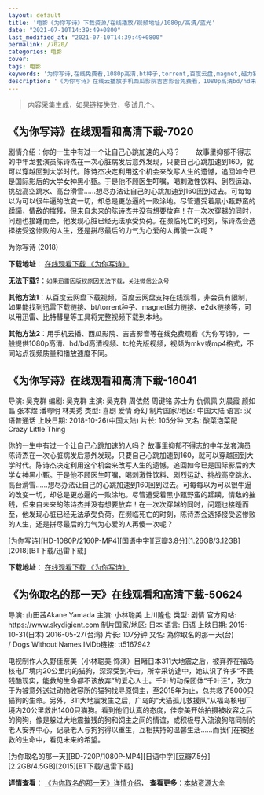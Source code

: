 ```yaml
---
layout: default
title: '电影《为你写诗》下载资源/在线播放/视频地址/1080p/高清/蓝光'
date: "2021-07-10T14:39:49+0800"
last_modified_at: "2021-07-10T14:39:49+0800"
permalink: /7020/
categories: 电影
cover:
tags: 电影
keywords: '为你写诗,在线免费看,1080p高清,bt种子,torrent,百度云盘,magnet,磁力链,迅雷下载资源'
description: '《为你写诗》在线云播放手机西瓜影院吉吉影音免费看，1080p高清bd/hd未删减完整版和tc抢先枪版，mkv/mp4格式，附带bt/torrent种子、magnet/磁力链、百度云盘、网盘资源迅雷下载链接'
---
```


>内容采集生成，如果链接失效，多试几个。


## 《为你写诗》在线观看和高清下载-7020

剧情介绍：你的一生中有过一个让自己心跳加速的人吗？ 　　故事里抑郁不得志的中年龙套演员陈诗杰在一次心脏病发后意外发现，只要自己心跳加速到160，就可以穿越回到大学时代。陈诗杰决定利用这个机会来改写人生的遗憾，追回如今已是国际影后的大学女神黑小甄。于是他不顾医生叮嘱，喝刺激性饮料、剧烈运动、挑战高空跳水、高台滑雪......想尽办法让自己的心跳加速到160回到过去。可每每以为可以很牛逼的改变一切，却总是更怂逼的一败涂地。尽管遭受着黑小甄野蛮的蹂躏，情敌的摧残，但来自未来的陈诗杰并没有想要放弃！在一次次穿越的同时，问题也接踵而至，他发现心脏已经无法承受负荷。在濒临死亡的时刻，陈诗杰会选择接受这惨败的人生，还是拼尽最后的力气为心爱的人再傻一次呢？


为你写诗 (2018)

**下载地址**： [在线观看下载 《为你写诗》](https://www.btbtdy.me/btdy/dy13824.html) 


**无法下载?**：`如果迅雷因版权原因无法下载，关注微信公众号 `

**其他方法1**：从百度云网盘下载视频，百度云网盘支持在线观看，非会员有限制，如果能找到迅雷下载链接、bt/torrent种子、magnet磁力链接、e2dk链接等，可以用迅雷、比特彗星等工具将完整视频下载到本地。

**其他方法2**：用手机云播、西瓜影院、吉吉影音等在线免费观看《为你写诗》，一般提供1080p高清、hd/bd高清视频、tc抢先版视频，视频为mkv或mp4格式，不同站点视频质量和播放速度不同。


## 《为你写诗》在线观看和高清下载-16041

导演: 吴克群 编剧: 吴克群 主演: 吴克群 周依然 周键铭 苏士为 仇佩佩 刘晨霞 颜如晶 张本煜 潘粤明 林美秀 类型: 喜剧 爱情 奇幻 制片国家/地区: 中国大陆 语言: 汉语普通话 上映日期: 2018-10-26(中国大陆) 片长: 105分钟 又名: 酸菜泡菜配 Crazy Little Thing

你的一生中有过一个让自己心跳加速的人吗？ 故事里抑郁不得志的中年龙套演员陈诗杰在一次心脏病发后意外发现，只要自己心跳加速到160，就可以穿越回到大学时代。陈诗杰决定利用这个机会来改写人生的遗憾，追回如今已是国际影后的大学女神黑小甄。于是他不顾医生叮嘱，喝刺激性饮料、剧烈运动、挑战高空跳水、高台滑雪……想尽办法让自己的心跳加速到160回到过去。可每每以为可以很牛逼的改变一切，却总是更怂逼的一败涂地。尽管遭受着黑小甄野蛮的蹂躏，情敌的摧残，但来自未来的陈诗杰并没有想要放弃！在一次次穿越的同时，问题也接踵而至，他发现心脏已经无法承受负荷。在濒临死亡的时刻，陈诗杰会选择接受这惨败的人生，还是拼尽最后的力气为心爱的人再傻一次呢？


[为你写诗][HD-1080P/2160P-MP4][国语中字][豆瓣3.8分][1.26GB/3.12GB][2018][BT下载/迅雷下载]

**下载地址**： [在线观看下载 《为你写诗》](https://www.btdx8.com/torrent/wnxs_2018.html) 


## 《为你取名的那一天》在线观看和高清下载-50624

导演: 山田茜Akane Yamada 主演: 小林聪美 上川隆也 类型: 剧情 官方网站: https://www.skydigient.com 制片国家/地区: 日本 语言: 日语 上映日期: 2015-10-31(日本) 2016-05-27(台湾) 片长: 107分钟 又名: 為你取名的那一天(台) / Dogs Without Names IMDb链接: tt5167942

电视制作人久野佳奈美（小林聪美 饰演）目睹日本311大地震之后，被弃养在福岛核电厂境内20公里内的猫狗，深深受到冲击。所幸采访途中，她认识了许多“不畏残酷现实，能救的生命都不该放弃”的爱心人士。千叶的动保团体“千叶汪”，致力于为被意外送进动物收容所的猫狗找寻原饲主，至2015年为止，总共救了5000只猫狗的生命。另外，311大地震发生之后，广岛的“犬猫孤儿救援队”从福岛核电厂境内20公里救出1400只猫狗。看到他们认真的态度，佳奈美开始拍摄被收容之后的狗狗，像是躲过大地震摧残的狗和饲主之间的情谊，或积极导入流浪狗陪同制的老人安养中心，记录老人与狗狗得以重生，互相扶持的温馨生活……而我们在被拯救的生命中，看见未来的希望。


[为你取名的那一天][BD-720P/1080P-MP4][日语中字][豆瓣7.5分][2.2GB/4.5GB][2015][BT下载/迅雷下载]

**详情查看**： [《为你取名的那一天》详情介绍](/movie/50624/)， **查看更多**：[本站资源大全](/movie/t/all/)

